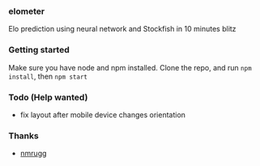 ### elometer
Elo prediction using neural network and Stockfish in 10 minutes blitz

### Getting started
Make sure you have node and npm installed. Clone the repo, and run `npm install`, then `npm start`

### Todo (Help wanted)
- fix layout after mobile device changes orientation

### Thanks
- <a href="https://github.com/nmrugg/stockfish.js">nmrugg</a>
